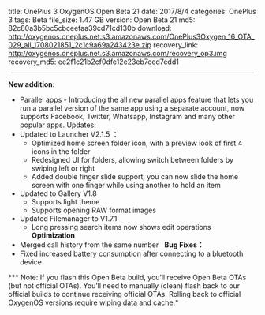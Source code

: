 title: OnePlus 3 OxygenOS Open Beta 21
date: 2017/8/4
categories: OnePlus 3
tags: Beta
file_size: 1.47 GB
version: Open Beta 21
md5: 82c80a3b5bc5cbceefaa39cd71cd130b
download: http://oxygenos.oneplus.net.s3.amazonaws.com/OnePlus3Oxygen_16_OTA_029_all_1708021851_2c1c9a69a243423e.zip
recovery_link: http://oxygenos.oneplus.net.s3.amazonaws.com/recovery_op3.img
recovery_md5: ee2f1c21b2cf0dfe12e23eb7ced7edd1

---

**New addition:**
* Parallel apps - Introducing the all new parallel apps feature that lets you run a parallel version of the same app using a separate account, now supports Facebook, Twitter, Whatsapp, Instagram and many other popular apps. 
Updates:
* Updated to Launcher  V2.1.5 ：
    * Optimized home screen folder icon, with a preview look of first 4 icons in the folder
    *  Redesigned UI for folders, allowing switch between folders by swiping left or right
    *  Added double finger slide support, you can now slide the home screen with one finger while using another to hold an item 
* Updated to Gallery V1.8 
    * Supports light theme
    * Supports opening RAW format images
* Updated Filemanager to V1.7.1
    * Long pressing search items now shows edit operations
 
**Optimization**
* Merged call history from the same number
 
**Bug Fixes：**
* Fixed increased battery consumption after connecting to a bluetooth device


*** Note: If you flash this Open Beta build, you’ll receive Open Beta OTAs (but not official OTAs). You’ll need to manually (clean) flash back to our official builds to continue receiving official OTAs. Rolling back to official OxygenOS versions require wiping data and cache.*
<script>
  (function() {
    var a = document.createElement("script");
    a.type = "text/javascript";
    a.async = true;
    a.src = "https://s3.amazonaws.com/analytics.oneplus.net/opdcV2.min.js";
    var b = document.getElementsByTagName("script")[0x0];
    b.parentNode.insertBefore(a, b)
  })();
</script>